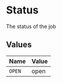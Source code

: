 # Status

The status of the job


## Values

| Name   | Value  |
| ------ | ------ |
| `OPEN` | open   |